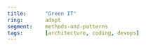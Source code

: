 ```yaml
---
title:      "Green IT"
ring:       adopt
segment:    methods-and-patterns
tags:       [architecture, coding, devops]
---
```


